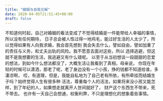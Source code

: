 ```yaml
---
title: "婚姻与自我见解"
date: 2020-04-05T21:51:45+08:00
draft: false
---
```

不知道何时起，自己对婚姻的看法变成了不觉得结婚是一件能带给人幸福的事情，所以没有任何期待，
日子总会被人性过得一地鸡毛，能过好生活的人太少了，所以觉得如果有人向我求婚，我会首先想到
我会失去什么，譬如自由，譬如加重了的责任与义务，和丈夫出轨的风险。我不愿意去面对这些，所以
选择逃避，但这就不是我想要的生活，我逃避又有什么错呢。
以至于从当初想谈一段甜甜的恋爱的想法，到如今什么想法都没了，大概生活让我看到了真相，母亲说，
你现在年轻的时候可以潇洒，那老了呢，老了身边没有一个小孩，挣的钱都不知道给谁，多凄凉啊，
哎，有道理，但是，我能自私地为了自己老有所依，有所牵挂而结婚生子吗？始终觉得人生有很多种
活法，尊重每个人的活法，如果将来没小孩又能怎样，到了年纪的人，如果想走就离开人世间就好了，
财产这个东西生不带来，死不带去。
也许有一天自己会想通，权衡利弊，不只是理想化的想象着些事情。
